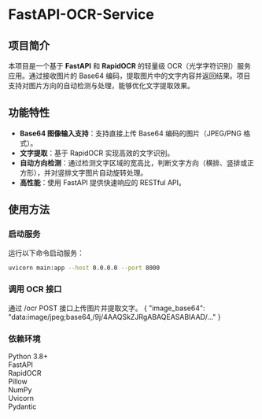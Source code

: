 # FastAPI-OCR-Service

## 项目简介
本项目是一个基于 **FastAPI** 和 **RapidOCR** 的轻量级 OCR（光学字符识别）服务应用。通过接收图片的 Base64 编码，提取图片中的文字内容并返回结果。项目支持对图片方向的自动检测与处理，能够优化文字提取效果。

## 功能特性
- **Base64 图像输入支持**：支持直接上传 Base64 编码的图片（JPEG/PNG 格式）。
- **文字提取**：基于 RapidOCR 实现高效的文字识别。
- **自动方向检测**：通过检测文字区域的宽高比，判断文字方向（横排、竖排或正方形），并对竖排文字图片自动旋转处理。
- **高性能**：使用 FastAPI 提供快速响应的 RESTful API。

## 使用方法

### 启动服务
运行以下命令启动服务：
```bash
uvicorn main:app --host 0.0.0.0 --port 8000
```  
### 调用 OCR 接口
通过 /ocr POST 接口上传图片并提取文字。
{
  "image_base64": "data:image/jpeg;base64,/9j/4AAQSkZJRgABAQEASABIAAD/..."
}

### 依赖环境
Python 3.8+  
FastAPI  
RapidOCR  
Pillow  
NumPy  
Uvicorn  
Pydantic  
